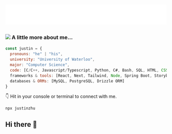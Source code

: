 <h1 align="center">
  <img src="https://github.com/JustinZhucs/JustinZhucs/blob/main/name.svg" alt="Justin Zhu" />
</h1>

### <img src="https://media.giphy.com/media/WUlplcMpOCEmTGBtBW/giphy.gif" width="30"> A little more about me...  

```javascript
const justin = {
  pronouns: "he" | "his",
  university: "University of Waterloo",
  major: "Computer Science",
  code: [C/C++, Javascript/Typescript, Python, C#, Bash, SQL, HTML, CSS, Java, PHP],
  frameworks & tools: [React, Next, Tailwind, Node, Spring Boot, Storybook, Styled-Components, Postman],
  databases & ORMs: [MySQL, PostgreSQL, Drizzle ORM]
}
```

👇 Hit in your console or terminal to connect with me.

```bash
npx justinzhu
```


## Hi there 👋

<!--
**JustinZhucs/JustinZhucs** is a ✨ _special_ ✨ repository because its `README.md` (this file) appears on your GitHub profile.

Here are some ideas to get you started:

- 🔭 I’m currently working on ...
- 🌱 I’m currently learning ...
- 👯 I’m looking to collaborate on ...
- 🤔 I’m looking for help with ...
- 💬 Ask me about ...
- 📫 How to reach me: ...
- 😄 Pronouns: ...
- ⚡ Fun fact: ...
-->

